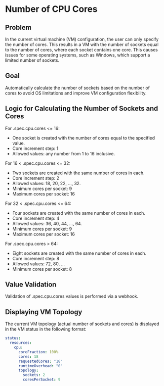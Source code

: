 # Number of CPU Cores

## Problem
In the current virtual machine (VM) configuration, the user can only specify the number of cores. This results in a VM with the number of sockets equal to the number of cores, where each socket contains one core. This causes issues for some operating systems, such as Windows, which support a limited number of sockets.

## Goal
Automatically calculate the number of sockets based on the number of cores to avoid OS limitations and improve VM configuration flexibility.

## Logic for Calculating the Number of Sockets and Cores
For .spec.cpu.cores <= 16:
- One socket is created with the number of cores equal to the specified value.
- Core increment step: 1
- Allowed values: any number from 1 to 16 inclusive.

For 16 < .spec.cpu.cores <= 32:
- Two sockets are created with the same number of cores in each.
- Core increment step: 2
- Allowed values: 18, 20, 22, ..., 32.
- Minimum cores per socket: 9
- Maximum cores per socket: 16

For 32 < .spec.cpu.cores <= 64:
- Four sockets are created with the same number of cores in each.
- Core increment step: 4
- Allowed values: 36, 40, 44, ..., 64.
- Minimum cores per socket: 9
- Maximum cores per socket: 16

For .spec.cpu.cores > 64:
- Eight sockets are created with the same number of cores in each.
- Core increment step: 8
- Allowed values: 72, 80, ...
- Minimum cores per socket: 8

## Value Validation

Validation of .spec.cpu.cores values is performed via a webhook.

## Displaying VM Topology

The current VM topology (actual number of sockets and cores) is displayed in the VM status in the following format:

```yaml
status:
  resources:
    cpu:
      coreFraction: 100%
      cores: 18
      requestedCores: "18"
      runtimeOverhead: "0"
      topology:
        sockets: 2
        coresPerSocket: 9
```
